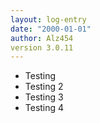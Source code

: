 ```yaml
---
layout: log-entry
date: "2000-01-01"
author: Alz454
version 3.0.11
---
```


* Testing
* Testing 2
* Testing 3
* Testing 4